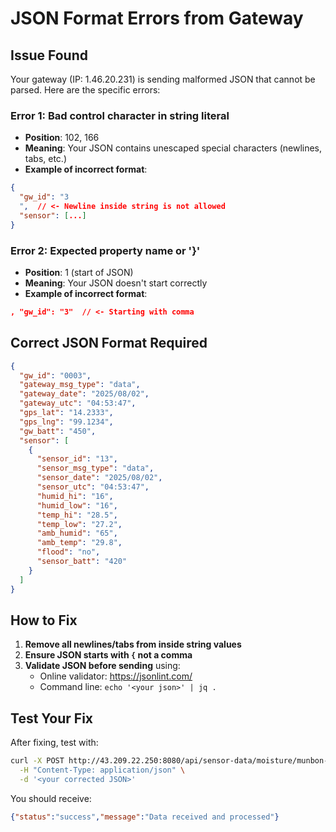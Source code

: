 # JSON Format Errors from Gateway

## Issue Found
Your gateway (IP: 1.46.20.231) is sending malformed JSON that cannot be parsed. Here are the specific errors:

### Error 1: Bad control character in string literal
- **Position**: 102, 166
- **Meaning**: Your JSON contains unescaped special characters (newlines, tabs, etc.)
- **Example of incorrect format**:
```json
{
  "gw_id": "3
  ",  // <- Newline inside string is not allowed
  "sensor": [...]
}
```

### Error 2: Expected property name or '}' 
- **Position**: 1 (start of JSON)
- **Meaning**: Your JSON doesn't start correctly
- **Example of incorrect format**:
```json
, "gw_id": "3"  // <- Starting with comma
```

## Correct JSON Format Required

```json
{
  "gw_id": "0003",
  "gateway_msg_type": "data",
  "gateway_date": "2025/08/02",
  "gateway_utc": "04:53:47",
  "gps_lat": "14.2333",
  "gps_lng": "99.1234",
  "gw_batt": "450",
  "sensor": [
    {
      "sensor_id": "13",
      "sensor_msg_type": "data",
      "sensor_date": "2025/08/02",
      "sensor_utc": "04:53:47",
      "humid_hi": "16",
      "humid_low": "16",
      "temp_hi": "28.5",
      "temp_low": "27.2",
      "amb_humid": "65",
      "amb_temp": "29.8",
      "flood": "no",
      "sensor_batt": "420"
    }
  ]
}
```

## How to Fix

1. **Remove all newlines/tabs from inside string values**
2. **Ensure JSON starts with `{` not a comma**
3. **Validate JSON before sending** using:
   - Online validator: https://jsonlint.com/
   - Command line: `echo '<your json>' | jq .`

## Test Your Fix

After fixing, test with:
```bash
curl -X POST http://43.209.22.250:8080/api/sensor-data/moisture/munbon-m2m-moisture \
  -H "Content-Type: application/json" \
  -d '<your corrected JSON>'
```

You should receive:
```json
{"status":"success","message":"Data received and processed"}
```